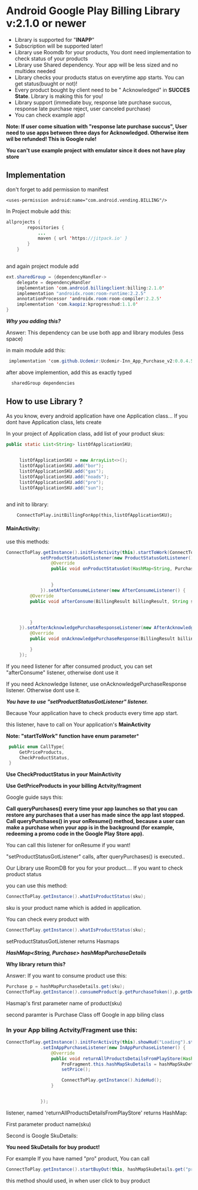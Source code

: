 # Android Google Play Billing Library v:2.1.0 or newer

* Library is supported for "**INAPP**"
* Subscription  will be supported later!
* Library use Roomdb for your products, You dont need implementation to check status of your products
* Library use Shared dependency. Your app will be less sized
and no multidex needed
* Library checks your products status on everytime app starts. You can get status(buught or not)!
* Every product bought by client need to be " Acknowledged" in **SUCCES State**. Library is making this for you! 
* Library support (immediate buy, response late purchase succus, response late purchase reject, user canceled purchase)
* You can check example app!

 **Note: If user come situation with "**response late purchase succus**", User need to use apps between three days for
Acknowledged. Otherwise item wil be refunded! This is Google rule!**

**You can't use example project with emulator since it does not have play store**

## Implementation

don't forget to add permission to manifest

```android
<uses-permission android:name="com.android.vending.BILLING"/>
```

In Project mobule add this:


```java
allprojects {
		repositories {
			...
			maven { url 'https://jitpack.io' }
		}
	}
	
```
 
 and again project module  add 

```java
ext.sharedGroup = {dependencyHandler->
    delegate = dependencyHandler
    implementation 'com.android.billingclient:billing:2.1.0'
    implementation "androidx.room:room-runtime:2.2.5"
    annotationProcessor 'androidx.room:room-compiler:2.2.5'
    implementation 'com.kaopiz:kprogresshud:1.1.0'
}
```



***Why you adding this?***

Answer: This dependency can be use both app and library modules (less space)

  
  
  in main module add this:
 ```java
  implementation 'com.github.Ucdemir:Ucdemir-Inn_App_Purchase_v2:0.0.4.5'
```

after above implemention, add this as exactly typed
  
   ```java
     sharedGroup dependencies
```



## How to use Library ?

As you know, every android application have one Application class... If you dont have Application class, lets create


In your project of Application class, add list of your product skus:

   ```java
  public static List<String> listOfApplicationSKU;
	
```

   ```java
        listOfApplicationSKU = new ArrayList<>();
        listOfApplicationSKU.add("bor");
        listOfApplicationSKU.add("gas");
        listOfApplicationSKU.add("noads");
        listOfApplicationSKU.add("pro");
        listOfApplicationSKU.add("sun");
	
```
        
  and init  to library:
  
  
        ConnectToPlay.initBillingForApp(this,listOfApplicationSKU);
        
        
#### MainActivity:

use this methods:

   ```java
   ConnectToPlay.getInstance().initForActivity(this).startToWork(ConnectToPlay.CallType.CheckProductStatus).
                setProductStatusGotListener(new ProductStatusGotListener() {
                    @Override
                    public void onProductStatusGot(HashMap<String, Purchase> hashMapPurchaseDetails) {
                    

                    }
                }).setAfterConsumeListener(new AfterConsumeListener() {
            @Override
            public void afterConsume(BillingResult billingResult, String s) {



            }
        }).setAfterAcknowledgePurchaseResponseListener(new AfterAcknowledgePurchaseResponseListener() {
            @Override
            public void onAcknowledgePurchaseResponse(BillingResult billingResult) {

            }
        });

```


If you need  listener for after consumed product, you can set "afterConsume" listener, otherwise dont use it

If you need Acknowledge listener, use onAcknowledgePurchaseResponse listener. Otherwise dont use it.

***You have to use "setProductStatusGotListener" listener.***

Because Your application have to check products every time app start.

this listener, have to call on Your application's **MainActivity** 

**Note: "startToWork" function have enum parameter***


   ```java
    public enum CallType{
        GetPriceProducts,
        CheckProductStatus,
    }
  ```
**Use  CheckProductStatus in your MainActivity**

**Use GetPriceProducts in your billing Actvity/fragment**

Google guide says this:

**Call queryPurchases() every time your app launches so that you can restore any purchases that a user has made since the app last stopped. Call queryPurchases() in your onResume() method, because a user can make a purchase when your app is in the background (for example, redeeming a promo code in the Google Play Store app).**

You can call this listener for onResume if you want!

"setProductStatusGotListener" calls, after queryPurchases()  is executed..

Our Library use RoomDB for you for your product.... If you want to check product status 

you can use this method:

   ```java
ConnectToPlay.getInstance().whatIsProductStatus(sku);
  ```
  
sku is your product name which is added in application.

You can check every product with 

   ```java
ConnectToPlay.getInstance().whatIsProductStatus(sku);
  ```

setProductStatusGotListener returns Hasmaps 

***HashMap<String, Purchase> hashMapPurchaseDetails***

**Why library return this?**

Answer: If you want to consume product use this:

   ```java
Purchase p = hashMapPurchaseDetails.get(sku);
ConnectToPlay.getInstance().consumeProduct(p.getPurchaseToken(),p.getDeveloperPayload());
  ```
  
Hasmap's first parameter name of product(sku)

second paramter is Purchase Class off Google in app biling class
        
        
        
### In your App biling Actvity/Fragment use this:

   ```java
   ConnectToPlay.getInstance().initForActivity(this).showHud("Loading").startToWork(ConnectToPlay.CallType.GetPriceProducts)
                .setInAppPurchaseListener(new InAppPurchaseListener() {
                    @Override
                    public void returnAllProductsDetailsFromPlayStore(HashMap<String,SkuDetails> hashMapSkuDetails) {
                        ProFragment.this.hashMapSkuDetails = hashMapSkuDetails;
                        setPrice();

                        ConnectToPlay.getInstance().hideHud();
                    }


                });

  ```

listener, named 'returnAllProductsDetailsFromPlayStore' returns HashMap:

First parameter product name(sku)

Second is Google SkuDetails:

**You need SkuDetails for buy product!**

For example If you have named "pro" product, You can call
  
  
  ```java
  ConnectToPlay.getInstance().startBuyOut(this, hashMapSkuDetails.get("pro"));
  ```
    
  this method should used, in when user click to buy product
